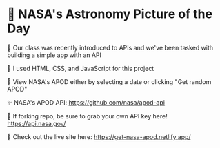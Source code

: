 # 💫 NASA's Astronomy Picture of the Day

🎯 Our class was recently introduced to APIs and we've been tasked with building a simple app with an API

🤖 I used HTML, CSS, and JavaScript for this project

🧩 View NASA's APOD either by selecting a date or clicking "Get random APOD"

✨ NASA's APOD API: https://github.com/nasa/apod-api

🚀 If forking repo, be sure to grab your own API key here! https://api.nasa.gov/

🌙 Check out the live site here: https://get-nasa-apod.netlify.app/
